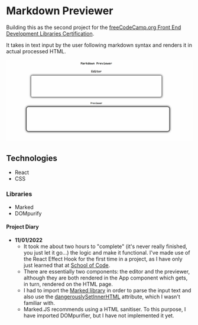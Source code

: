 # Markdown Previewer

Building this as the second project for the [freeCodeCamp.org Front End Development Libraries Certification](https://www.freecodecamp.org/learn/front-end-development-libraries/front-end-development-libraries-projects/build-a-markdown-previewer).

It takes in text input by the user following markdown syntax and renders it in actual processed HTML. 

![demo](./demo6.gif)

## Technologies

- React
- CSS

### Libraries
- Marked
- DOMpurify

#### Project Diary

- __11/01/2022__
  - It took me about two hours to "complete" (it's never really finished, you just let it go...) the logic and make it functional. I've made use of the React Effect Hook for the first time in a project, as I have only just learned that at [School of Code](https://www.schoolofcode.co.uk/).
  - There are essentially two components: the editor and the previewer, although they are both rendered in the App component which gets, in turn, rendered on the HTML page.
  - I had to import the [Marked library](https://marked.js.org/) in order to parse the input text and also use the [dangerouslySetInnerHTML](https://reactjs.org/docs/dom-elements.html#dangerouslysetinnerhtml) attribute, which I wasn't familiar with.
  - Marked.JS recommends using a HTML sanitiser. To this purpose, I have imported DOMpurifier, but I have not implemented it yet.